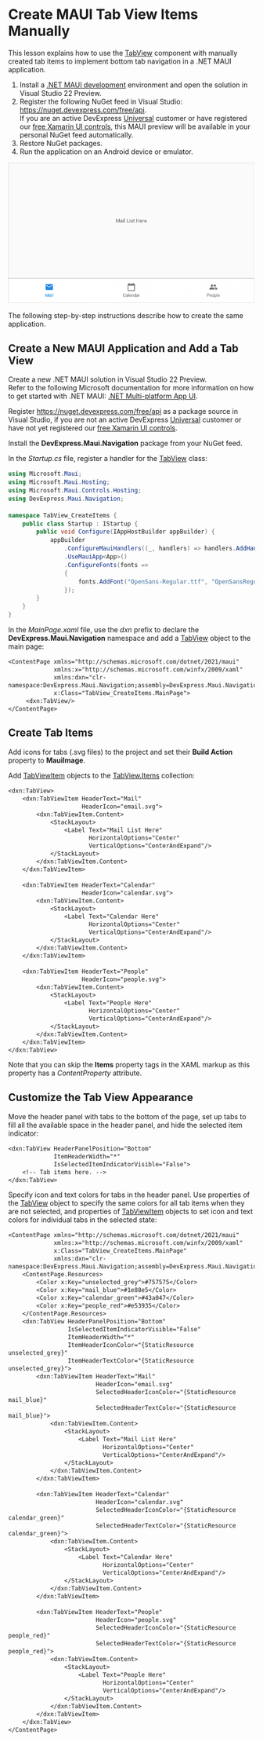 # Create MAUI Tab View Items Manually

This lesson explains how to use the [TabView](http://docs.devexpress.com/MAUI/DevExpress.Maui.Navigation.TabView) component with manually created tab items to implement bottom tab navigation in a .NET MAUI application.

1. Install a [.NET MAUI development](https://docs.microsoft.com/en-gb/dotnet/maui/get-started/installation) environment and open the solution in Visual Studio 22 Preview.
2. Register the following NuGet feed in Visual Studio: https://nuget.devexpress.com/free/api.  
	If you are an active DevExpress [Universal](https://www.devexpress.com/subscriptions/universal.xml) customer or have registered our [free Xamarin UI controls](https://www.devexpress.com/xamarin/), this MAUI preview will be available in your personal NuGet feed automatically.
4. Restore NuGet packages.  
5. Run the application on an Android device or emulator.  

<img src="./img/devexpress-maui-tab-view.png"/>

The following step-by-step instructions describe how to create the same application.

## Create a New MAUI Application and Add a Tab View

Create a new .NET MAUI solution in Visual Studio 22 Preview.  
Refer to the following Microsoft documentation for more information on how to get started with .NET MAUI: [.NET Multi-platform App UI](https://docs.microsoft.com/en-gb/dotnet/maui/).

Register https://nuget.devexpress.com/free/api as a package source in Visual Studio, if you are not an active DevExpress [Universal](https://www.devexpress.com/subscriptions/universal.xml) customer or have not yet registered our [free Xamarin UI controls](https://www.devexpress.com/xamarin/).

Install the **DevExpress.Maui.Navigation** package from your NuGet feed.

In the *Startup.cs* file, register a handler for the [TabView](http://docs.devexpress.com/MAUI/DevExpress.Maui.Navigation.TabView) class:

```cs
using Microsoft.Maui;
using Microsoft.Maui.Hosting;
using Microsoft.Maui.Controls.Hosting;
using DevExpress.Maui.Navigation;

namespace TabView_CreateItems {
    public class Startup : IStartup {
        public void Configure(IAppHostBuilder appBuilder) {
            appBuilder
                .ConfigureMauiHandlers((_, handlers) => handlers.AddHandler<TabView, TabViewHandler>())
                .UseMauiApp<App>()
                .ConfigureFonts(fonts =>
                {
                    fonts.AddFont("OpenSans-Regular.ttf", "OpenSansRegular");
                });
        }
    }
}
```

In the *MainPage.xaml* file, use the *dxn* prefix to declare the **DevExpress.Maui.Navigation** namespace and add a [TabView](http://docs.devexpress.com/MAUI/DevExpress.Maui.Navigation.TabView) object to the main page:

```xaml
<ContentPage xmlns="http://schemas.microsoft.com/dotnet/2021/maui"
             xmlns:x="http://schemas.microsoft.com/winfx/2009/xaml"
             xmlns:dxn="clr-namespace:DevExpress.Maui.Navigation;assembly=DevExpress.Maui.Navigation"
             x:Class="TabView_CreateItems.MainPage">
     <dxn:TabView/>
</ContentPage>
```

## Create Tab Items
Add icons for tabs (.svg files) to the project and set their **Build Action** property to **MauiImage**.

Add [TabViewItem](http://docs.devexpress.com/MAUI/DevExpress.Maui.Navigation.TabViewItem) objects to the [TabView.Items](http://docs.devexpress.com/MAUI/DevExpress.Maui.Navigation.TabView.Items) collection:

```xaml
<dxn:TabView>
    <dxn:TabViewItem HeaderText="Mail"
                     HeaderIcon="email.svg">
        <dxn:TabViewItem.Content>
            <StackLayout>
                <Label Text="Mail List Here" 
                       HorizontalOptions="Center" 
                       VerticalOptions="CenterAndExpand"/>
            </StackLayout>
        </dxn:TabViewItem.Content>
    </dxn:TabViewItem>

    <dxn:TabViewItem HeaderText="Calendar"
                     HeaderIcon="calendar.svg">
        <dxn:TabViewItem.Content>
            <StackLayout>
                <Label Text="Calendar Here" 
                       HorizontalOptions="Center" 
                       VerticalOptions="CenterAndExpand"/>
            </StackLayout>
        </dxn:TabViewItem.Content>
    </dxn:TabViewItem>

    <dxn:TabViewItem HeaderText="People"
                     HeaderIcon="people.svg">
        <dxn:TabViewItem.Content>
            <StackLayout>
                <Label Text="People Here"
                       HorizontalOptions="Center" 
                       VerticalOptions="CenterAndExpand"/>
            </StackLayout>
        </dxn:TabViewItem.Content>
    </dxn:TabViewItem>
</dxn:TabView>
```

Note that you can skip the **Items** property tags in the XAML markup as this property has a *ContentProperty* attribute.

## Customize the Tab View Appearance

Move the header panel with tabs to the bottom of the page, set up tabs to fill all the available space in the header panel, and hide the selected item indicator:

```xaml
<dxn:TabView HeaderPanelPosition="Bottom"
             ItemHeaderWidth="*"
             IsSelectedItemIndicatorVisible="False">
    <!-- Tab items here. -->
</dxn:TabView>
```

Specify icon and text colors for tabs in the header panel. Use properties of the [TabView](http://docs.devexpress.com/MAUI/DevExpress.Maui.Navigation.TabView) object to specify the same colors for all tab items when they are not selected, and properties of [TabViewItem](http://docs.devexpress.com/MAUI/DevExpress.Maui.Navigation.TabViewItem) objects to set icon and text colors for individual tabs in the selected state:

```xaml
<ContentPage xmlns="http://schemas.microsoft.com/dotnet/2021/maui"
             xmlns:x="http://schemas.microsoft.com/winfx/2009/xaml"
             x:Class="TabView_CreateItems.MainPage"
             xmlns:dxn="clr-namespace:DevExpress.Maui.Navigation;assembly=DevExpress.Maui.Navigation">
    <ContentPage.Resources>
        <Color x:Key="unselected_grey">#757575</Color>
        <Color x:Key="mail_blue">#1e88e5</Color>
        <Color x:Key="calendar_green">#43a047</Color>
        <Color x:Key="people_red">#e53935</Color>
    </ContentPage.Resources>
    <dxn:TabView HeaderPanelPosition="Bottom"
                 IsSelectedItemIndicatorVisible="False"
                 ItemHeaderWidth="*"
                 ItemHeaderIconColor="{StaticResource unselected_grey}"
                 ItemHeaderTextColor="{StaticResource unselected_grey}">
        <dxn:TabViewItem HeaderText="Mail"
                         HeaderIcon="email.svg"
                         SelectedHeaderIconColor="{StaticResource mail_blue}"
                         SelectedHeaderTextColor="{StaticResource mail_blue}">
            <dxn:TabViewItem.Content>
                <StackLayout>
                    <Label Text="Mail List Here" 
                           HorizontalOptions="Center" 
                           VerticalOptions="CenterAndExpand"/>
                </StackLayout>
            </dxn:TabViewItem.Content>
        </dxn:TabViewItem>

        <dxn:TabViewItem HeaderText="Calendar"
                         HeaderIcon="calendar.svg"
                         SelectedHeaderIconColor="{StaticResource calendar_green}"
                         SelectedHeaderTextColor="{StaticResource calendar_green}">
            <dxn:TabViewItem.Content>
                <StackLayout>
                    <Label Text="Calendar Here" 
                           HorizontalOptions="Center" 
                           VerticalOptions="CenterAndExpand"/>
                </StackLayout>
            </dxn:TabViewItem.Content>
        </dxn:TabViewItem>

        <dxn:TabViewItem HeaderText="People"
                         HeaderIcon="people.svg"
                         SelectedHeaderIconColor="{StaticResource people_red}"
                         SelectedHeaderTextColor="{StaticResource people_red}">
            <dxn:TabViewItem.Content>
                <StackLayout>
                    <Label Text="People Here"
                           HorizontalOptions="Center" 
                           VerticalOptions="CenterAndExpand"/>
                </StackLayout>
            </dxn:TabViewItem.Content>
        </dxn:TabViewItem>
    </dxn:TabView>
</ContentPage>
```

